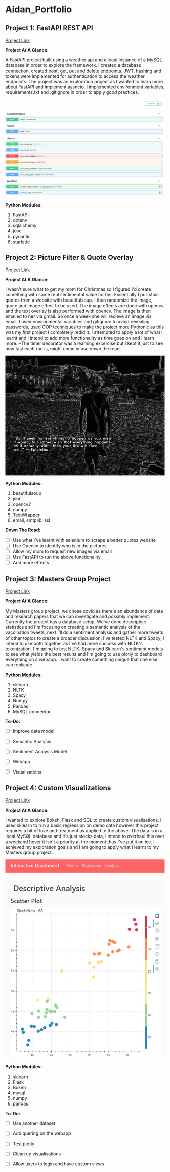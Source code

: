 # Aidan_Portfolio

## Project 1: FastAPI REST API
[Project Link](https://github.com/Turtle24/fastapi_project)

**Project At A Glance:**

A FastAPI project built using a weather api and a local instance of a MySQL database in order to explore the framework. I created a database connection, created post, get, put and delete endpoints. JWT, hashing and tokens were implemented for authentication to access the weather endpoints. The project was an exploration project as I wanted to learn more about FastAPI and implement aysncio. I implemented environment variables, requirements.txt and .gitignore in order to apply good practices.

![GitHub Logo](/images/fastapi.jpg)

**Python Modules:**

1. FastAPI
2. dotenv
3. sqlalchemy
4. jose
5. pydantic
6. starlette


## Project 2: Picture Filter & Quote Overlay
[Project Link](https://github.com/Turtle24/photos_opencv)

**Project At A Glance:**

I wasn't sure what to get my mom for Christmas so I figured I'd create something with some real sentimental value for her. Essentially I pull stoic quotes from a website with beautifulsoup. I then randomize the image, quote and image effect to be used. The image effects are done with opencv and the text overlay is also performed with opencv. The image is then emailed to her via gmail. So once a week she will recieve an image via email. I used environmental variables and gitignore to avoid revealing passwords, used OOP techniques to make the project more Pythonic as this was my first project I completely redid it. I attempted to apply a lot of what I learnt and I intend to add more functionality as time goes on and I learn more. *The timer decorator was a learning excercise but I kept it just to see how fast each run is, might come in use down the road.

![GitHub Logo](/images/image14.jpg)

**Python Modules:**

1. beautifulsoup
2. json
3. opencv2
4. numpy
5. TextWrapper
6. email, smtplib, ssl

**Down The Road:**

- [ ] Use what I've learnt with selenium to scrape a better quotes website 
- [ ] Use Opencv to identify who is in the pictures
- [ ] Allow my mom to request new images via email
- [ ] Use FastAPI to run the above functionality
- [ ] Add more effects

## Project 3: Masters Group Project
[Project Link](https://github.com/Turtle24/Covid_Analytics_Project)

**Project At A Glance:**

My Masters group project, we chose covid as there's an abundance of data and research papers that we can investigate and possibly implement. Currently the project has a database setup. We've done descriptive statistics and I'm focusing on creating a semantic analysis of the vaccination tweets, next I'll do a sentiment analysis and gather more tweets of other topics to create a broader discussion. I've tested NLTK and Spacy, I intend to use both together as I've had more success with NLTK's tokenization. I'm going to test NLTK, Spacy and Sklearn's sentiment models to see what yields the best results and I'm going to use plotly to dashboard everything on a webapp. I want to create something unique that one else can replicate.

**Python Modules:**

1. sklearn
2. NLTK
3. Spacy
4. Numpy
5. Pandas
6. MySQL connector

**To-Do:**

- [ ] Improve data model
- [ ] Semantic Analysis
- [ ] Sentiment Analysis Model
- [ ] Webapp
- [ ] Visualisations


## Project 4: Custom Visualizations
[Project Link](https://github.com/Turtle24/CustomViz)

**Project At A Glance:**

I wanted to explore Bokeh, Flask and SQL to create custom visualisations. I used sklearn to run a basic regression on demo data however this project requires a bit of love and treatment as applied to the above. The data is in a local MySQL database and it's just stocks data, I intend to overhaul this over a weekend hover it isn't a priority at the moment thus I've put it on ice. I achieved my exploration goals and I am going to apply what I learnt to my Masters group project.

![GitHub Logo](/images/bokeh.PNG)

**Python Modules:**

1. sklearn
2. Flask
3. Bokeh
4. mysql
5. numpy
6. pandas

**To-Do:**

- [ ] Use another dataset
- [ ] Add quering on the webapp
- [ ] Test plotly
- [ ] Clean up visualisations
- [ ] Allow users to login and have custom views





